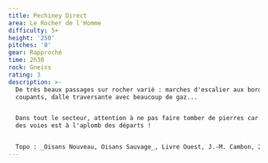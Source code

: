 ```yaml
---
title: Pechiney Direct
area: Le Rocher de l'Homme
difficulty: 5+
height: '250'
pitches: '8'
gear: Rapproché
time: 2h30
rock: Gneiss
rating: 3
description: >-
  De très beaux passages sur rocher varié : marches d'escalier aux bords
  coupants, dalle traversante avec beaucoup de gaz... 


  Dans tout le secteur, attention à ne pas faire tomber de pierres car le haut
  des voies est à l'aplomb des départs !


  Topo : _Oisans Nouveau, Oisans Sauvage_, Livre Ouest, J.-M. Cambon, 2007.
---
```


